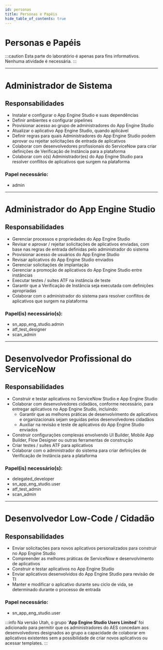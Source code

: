 ```yaml
---
id: personas
title: Personas e Papéis
hide_table_of_contents: true
---
```


# Personas e Papéis

:::caution
Esta parte do laboratório é apenas para fins informativos. Nenhuma atividade é necessária.
:::

---
# Administrador de Sistema

## Responsabilidades

- Instalar e configurar o App Engine Studio e suas dependências
- Definir ambientes e configurar pipelines
- Provisionar acesso ao grupo de administradores do App Engine Studio
- Atualizar o aplicativo App Engine Studio, quando aplicável
- Definir regras para quais Administradores do App Engine Studio podem aprovar ou rejeitar solicitações de entrada de aplicativos
- Colaborar com desenvolvedores profissionais do ServiceNow para criar definições de Verificação de Instância para a plataforma
- Colaborar com o(s) Administrador(es) do App Engine Studio para resolver conflitos de aplicativos que surgem na plataforma

### Papel necessário: 
- admin

---

# Administrador do App Engine Studio

## Responsabilidades

- Gerenciar processos e propriedades do App Engine Studio
- Revisar e aprovar / rejeitar solicitações de aplicativos enviadas, com base nas regras de entrada definidas pelo administrador do sistema
- Provisionar acesso de usuários do App Engine Studio
- Revisar aplicativos do App Engine Studio enviados
- Gerenciar solicitações de implantação
- Gerenciar a promoção de aplicativos do App Engine Studio entre instâncias
- Executar testes / suítes ATF na instância de teste
- Garantir que a Verificação de Instância seja executada com definições apropriadas
- Colaborar com o administrador do sistema para resolver conflitos de aplicativos que surgem na plataforma

### Papel(is) necessário(s):
- sn_app_eng_studio.admin
- atf_test_designer
- scan_admin

---

# Desenvolvedor Profissional do ServiceNow

## Responsabilidades

- Construir e testar aplicativos no ServiceNow Studio e App Engine Studio
- Colaborar com desenvolvedores cidadãos, conforme necessário, para entregar aplicativos no App Engine Studio, incluindo:
  - Garantir que as melhores práticas de desenvolvimento de aplicativos e organizacionais sejam seguidas pelos desenvolvedores cidadãos
  - Auxiliar na revisão e teste de aplicativos do App Engine Studio enviados
- Construir configurações complexas envolvendo UI Builder, Mobile App Builder, Flow Designer ou outras ferramentas de construção
- Criar testes / suítes ATF para aplicativos
- Colaborar com o administrador do sistema para criar definições de Verificação de Instância para a plataforma

### Papel(is) necessário(s):
- delegated_developer
- sn_app_eng_studio.user
- atf_test_admin
- scan_admin

---

# Desenvolvedor Low-Code / Cidadão

## Responsabilidades

- Enviar solicitações para novos aplicativos personalizados para construir no App Engine Studio
- Compreender as melhores práticas de ServiceNow e desenvolvimento de aplicativos
- Construir e testar aplicativos no App Engine Studio
- Enviar aplicativos desenvolvidos do App Engine Studio para revisão de TI
- Manter e modificar o aplicativo durante seu ciclo de vida, se determinado durante o processo de entrada

### Papel necessário:
- sn_app_eng_studio.user

:::info
Na versão Utah, o grupo ‘**App Engine Studio Users Limited**’ foi adicionado para permitir que os administradores do AES concedam aos desenvolvedores designados ao grupo a capacidade de colaborar em aplicativos existentes sem a possibilidade de criar novos aplicativos ou acessar templates.
:::
